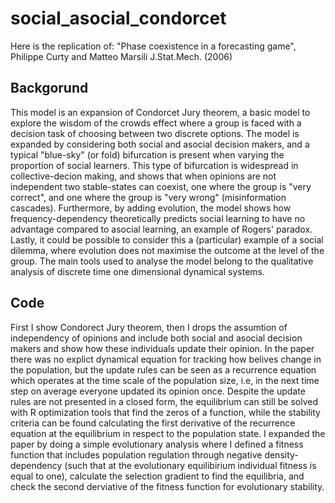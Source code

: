 # social_asocial_condorcet
Here is the replication of: "Phase coexistence in a forecasting game", Philippe Curty and Matteo Marsili J.Stat.Mech. (2006)

## Backgorund

This model is an expansion of Condorcet Jury theorem, a basic model to explore the wisdom of the crowds effect where a group is faced with a decision task of choosing between two discrete options. The model is expanded by considering both social and asocial decision makers, and a typical "blue-sky" (or fold) bifurcation is present when varying the proportion of social learners. This type of bifurcation is widespread in collective-decion making, and shows that when opinions are not independent two stable-states can coexist, one where the group is "very correct", and one where the group is "very wrong" (misinformation cascades). Furthermore, by adding evolution, the model shows how frequency-dependency theoretically predicts social learning to have no advantage compared to asocial learning, an example of Rogers' paradox. Lastly, it could be possible to consider this a (particular) example of a social dilemma, where evolution does not maximise the outcome at the level of the group. The main tools used to analyse the model belong to the qualitative analysis of discrete time one dimensional dynamical systems.

## Code
First I show Condorect Jury theorem, then I drops the assumtion of independency of opinions and include both social and asocial decision makers and show how these individuals update their opinion. In the paper there was no explict dynamical equation for tracking how belives change in the population, but the update rules can be seen as a recurrence equation which operates at the time scale of the population size, i.e, in the next time step on average everyone updated its opinion once. Despite the update rules are not presented in a closed form, the equilibrium can still be solved with R optimization tools that find the zeros of a function, while the stability criteria can be found calculating the first derivative of the recurrence equation at the equilibrium in respect to the population state. I expanded the paper by doing a simple evolutionary analysis where I defined a fitness function that includes population regulation through negative density-dependency (such that at the evolutionary equilibirium individual fitness is equal to one), calculate the selection gradient to find the equilibria, and check the second derviative of the fitness function for evolutionary stability. 
